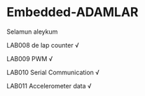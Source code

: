 # Embedded-ADAMLAR

Selamun aleykum

LAB008 de lap counter  √

LAB009 PWM  √

LAB010 Serial Communication  √

LAB011 Accelerometer data  √
